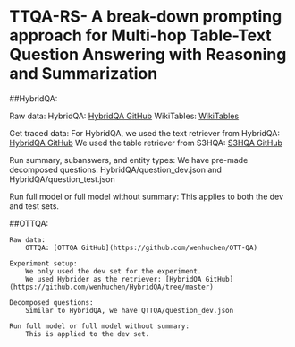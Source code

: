 # TTQA-RS- A break-down prompting approach for Multi-hop Table-Text Question Answering with Reasoning and Summarization

##HybridQA:

Raw data:
    HybridQA: [HybridQA GitHub](https://github.com/wenhuchen/HybridQA/tree/master)
    WikiTables: [WikiTables](https://github.com/wenhuchen/WikiTables-WithLinks)

Get traced data:
    For HybridQA, we used the text retriever from HybridQA: [HybridQA GitHub](https://github.com/wenhuchen/HybridQA/tree/master)
    We used the table retriever from S3HQA: [S3HQA GitHub](https://github.com/lfy79001/S3HQA/tree/main)

Run summary, subanswers, and entity types:
    We have pre-made decomposed questions: HybridQA/question_dev.json and HybridQA/question_test.json

Run full model or full model without summary:
    This applies to both the dev and test sets.

##OTTQA:
   
    Raw data:
        OTTQA: [OTTQA GitHub](https://github.com/wenhuchen/OTT-QA)
    
    Experiment setup:
        We only used the dev set for the experiment.
        We used Hybrider as the retriever: [HybridQA GitHub](https://github.com/wenhuchen/HybridQA/tree/master)

    Decomposed questions:
        Similar to HybridQA, we have QTTQA/question_dev.json

    Run full model or full model without summary:
        This is applied to the dev set.
